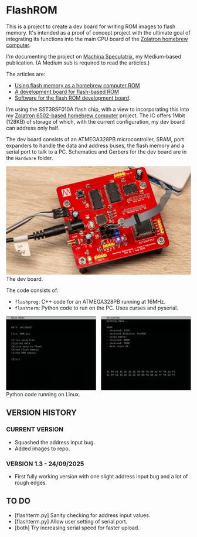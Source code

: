 # FlashROM

This is a project to create a dev board for writing ROM images to flash memory. It's intended as a proof of concept project with the ultimate goal of integrating its functions into the main CPU board of the [Zolatron homebrew computer](https://medium.com/machina-speculatrix/subpage/0b8cf602629b).

I'm documenting the project on [Machina Speculatrix](https://medium.com/machina-speculatrix), my Medium-based publication. (A Medium sub is required to read the articles.)

The articles are:

- [Using flash memory as a homebrew computer ROM](https://medium.com/machina-speculatrix/using-flash-memory-as-a-homebrew-computer-rom-6c459e0632cc)
- [A development board for flash-based ROM](https://medium.com/machina-speculatrix/a-development-board-for-flash-based-rom-d9f2fdf9bcad)
- [Software for the flash ROM development board](https://medium.com/machina-speculatrix/software-for-the-flash-rom-development-board-8913ffe00429).

I'm using the SST39SF010A flash chip, with a view to incorporating this into my [Zolatron 6502-based homebrew computer](https://medium.com/machina-speculatrix/subpage/0b8cf602629b) project. The IC offers 1Mbit (128KB) of storage of which, with the current configuration, my dev board can address only half.

The dev board consists of an ATMEGA328PB microcontroller, SRAM, port expanders to handle the data and address buses, the flash memory and a serial port to talk to a PC. Schematics and Gerbers for the dev board are in the `Hardware` folder.

![Development board](img/FlashROM_dev_board.jpg)The dev board.

The code consists of:

- `flashprog`: C++ code for an ATMEGA328PB running at 16MHz.
- `flashterm`: Python code to run on the PC. Uses curses and pyserial.

![Screenshots](img/FlashROM-screengrabs-1.png)Python code running on Linux.

## VERSION HISTORY

### CURRENT VERSION

- Squashed the address input bug.
- Added images to repo.

### VERSION 1.3 - 24/09/2025

- First fully working version with one slight address input bug and a lot of rough edges.

## TO DO

- [flashterm.py] Sanity checking for address input values.
- [flashterm.py] Allow user setting of serial port.
- [both] Try increasing serial speed for faster upload.

